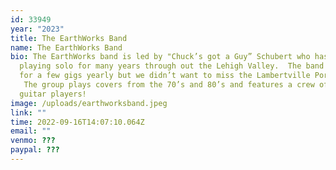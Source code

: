 ```yaml
---
id: 33949
year: "2023"
title: The EarthWorks Band
name: The EarthWorks Band
bio: The EarthWorks band is led by "Chuck’s got a Guy” Schubert who has been
  playing solo for many years through out the Lehigh Valley.  The band joins him
  for a few gigs yearly but we didn’t want to miss the Lambertville Porchfest!
   The group plays covers from the 70’s and 80’s and features a crew of five
  guitar players!
image: /uploads/earthworksband.jpeg
link: ""
time: 2022-09-16T14:07:10.064Z
email: ""
venmo: ???
paypal: ???
---
```

